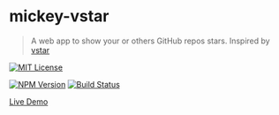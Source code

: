 # mickey-vstar

> A web app to show your or others GitHub repos stars. Inspired by [vstar](https://github.com/sinchang/vstar)

[![MIT License](https://img.shields.io/badge/license-MIT_License-green.svg?style=flat-square)](https://github.com/mickey/mickey-vstar/blob/master/LICENSE)

[![NPM Version](https://img.shields.io/npm/v/mickey-vstar.svg?style=flat-square)](https://www.npmjs.com/package/mickey-vstar)
[![Build Status](https://img.shields.io/travis/mickeyjsx/mickey-vstar.svg?style=flat)](https://travis-ci.org/mickeyjsx/mickey-vstar)

[Live Demo](http://mickeyjsx.github.io/vstar)

